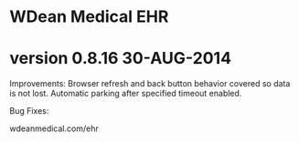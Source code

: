 # WDean Medical EHR
# version 0.8.16  30-AUG-2014

Improvements:
Browser refresh and back button behavior covered so data is not lost.
Automatic parking after specified timeout enabled.

Bug Fixes:


wdeanmedical.com/ehr